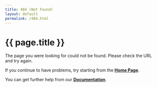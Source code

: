 ```yaml
---
title: 404 (Not Found)
layout: default
permalink: /404.html
---
```

# {{ page.title }}
The page you were looking for could not be found. Please check the URL and try again.

If you continue to have problems, try starting from the **[Home Page](/)**.

You can get further help from our **[Documentation](/docs/Home)**.
